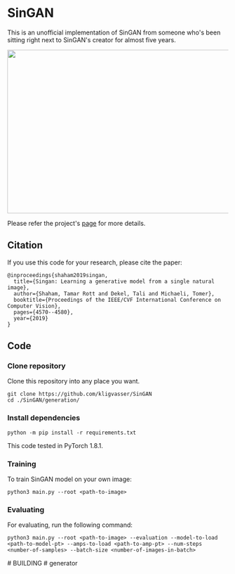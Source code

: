 # SinGAN
This is an unofficial implementation of SinGAN from someone who's been sitting right next to SinGAN's creator for almost five years.


<p align="center">
  <img width="992" height="372" src="/figures/sampled.png">
</p>


Please refer the project's [page](https://tamarott.github.io/SinGAN.htm) for more details.



## Citation
If you use this code for your research, please cite the paper:

```
@inproceedings{shaham2019singan,
  title={Singan: Learning a generative model from a single natural image},
  author={Shaham, Tamar Rott and Dekel, Tali and Michaeli, Tomer},
  booktitle={Proceedings of the IEEE/CVF International Conference on Computer Vision},
  pages={4570--4580},
  year={2019}
}
```


## Code

### Clone repository

Clone this repository into any place you want.

```
git clone https://github.com/kligvasser/SinGAN
cd ./SinGAN/generation/
```

### Install dependencies

```
python -m pip install -r requirements.txt
```

This code tested in PyTorch 1.8.1.

### Training
To train SinGAN model on your own image:

```
python3 main.py --root <path-to-image>
```

### Evaluating
For evaluating, run the following command:

```
python3 main.py --root <path-to-image> --evaluation --model-to-load <path-to-model-pt> --amps-to-load <path-to-amp-pt> --num-steps <number-of-samples> --batch-size <number-of-images-in-batch>
```
#   B U I L D I N G  
 #   g e n e r a t o r  
 